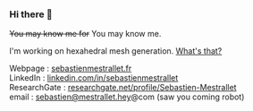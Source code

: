 ### Hi there 👋

~~You may know me for~~ You may know me.

I'm working on hexahedral mesh generation. [What's that?](https://www.hexalab.net/)

Webpage : [sebastienmestrallet.fr](https://sebastienmestrallet.fr/)<br>
LinkedIn : [linkedin.com/in/sebastienmestrallet](https://www.linkedin.com/in/sebastienmestrallet/)<br>
ResearchGate : [researchgate.net/profile/Sebastien-Mestrallet](https://www.researchgate.net/profile/Sebastien-Mestrallet)<br>
email : sebastien@mestrallet.hey@com (saw you coming robot)<br>
